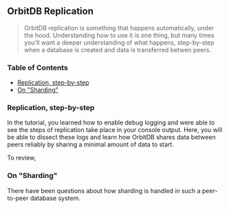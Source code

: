 ## OrbitDB Replication

> OrbitDB replication is something that happens automatically, under the hood. Understanding how to use it is one thing, but many times you'll want a deeper understanding of what happens, step-by-step when a database is created and data is transferred betwen peers.

<div>
  <h3>Table of Contents</h3>

- [Replication, step-by-step](#replication-step-by-step)
- [On "Sharding"](#on-sharding)

</div>

### Replication, step-by-step

In the tutorial, you learned how to enable debug logging and were able to see the steps of replication take place in your console output. Here, you will be able to dissect these logs and learn how OrbitDB shares data between peers reliably by sharing a minimal amount of data to start.

To review,

### On "Sharding"

There have been questions about how sharding is handled in such a peer-to-peer database system.
